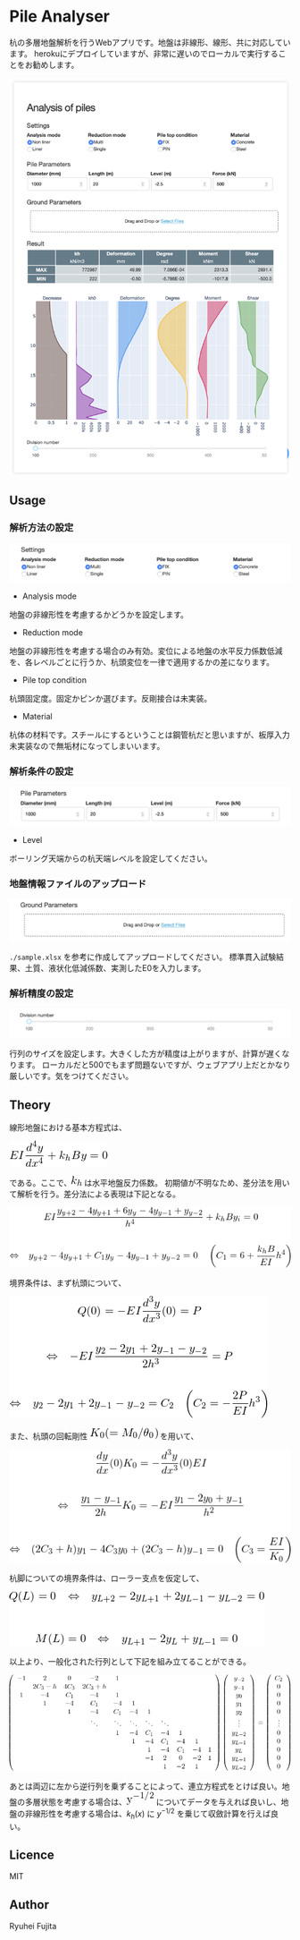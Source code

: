 # Pile Analyser

杭の多層地盤解析を行うWebアプリです。地盤は非線形、線形、共に対応しています。
herokuにデプロイしていますが、非常に遅いのでローカルで実行することをお勧めします。

![](./assets/screenshot.png)


## Usage

### 解析方法の設定

![](./assets/screenshot2.png)

- Analysis mode

地盤の非線形性を考慮するかどうかを設定します。

- Reduction mode

地盤の非線形性を考慮する場合のみ有効。変位による地盤の水平反力係数低減を、各レベルごとに行うか、杭頭変位を一律で適用するかの差になります。

- Pile top condition

杭頭固定度。固定かピンか選びます。反剛接合は未実装。

- Material

杭体の材料です。スチールにするということは鋼管杭だと思いますが、板厚入力未実装なので無垢材になってしまいいます。

### 解析条件の設定

![](./assets/screenshot3.png)

- Level

ボーリング天端からの杭天端レベルを設定してください。

### 地盤情報ファイルのアップロード

![](./assets/screenshot4.png)

`./sample.xlsx` を参考に作成してアップロードしてください。
標準貫入試験結果、土質、液状化低減係数、実測したE0を入力します。

### 解析精度の設定

![](./assets/screenshot5.png)

行列のサイズを設定します。大きくした方が精度は上がりますが、計算が遅くなります。
ローカルだと500でもまず問題ないですが、ウェブアプリ上だとかなり厳しいです。気をつけてください。

## Theory

線形地盤における基本方程式は、

![](./assets/tex/texclip20200427102410.png)

である。ここで、![](./assets/tex/texclip20200427102932.png) は水平地盤反力係数。
初期値が不明なため、差分法を用いて解析を行う。差分法による表現は下記となる。

![](./assets/tex/texclip20200427102327.png)

境界条件は、まず杭頭について、

![](./assets/tex/texclip20200427102445.png)

また、杭頭の回転剛性 ![](./assets/tex/texclip20200427102535.png) を用いて、

![](./assets/tex/texclip20200427102610.png)

杭脚についての境界条件は、ローラー支点を仮定して、

![](./assets/tex/texclip20200427102714.png)

以上より、一般化された行列として下記を組み立てることができる。

![](./assets/tex/texclip20200427102750.png)

あとは両辺に左から逆行列を乗ずることによって、連立方程式をとけば良い。地盤の多層状態を考慮する場合は、![](./assets/tex/texclip20200427102820.png) についてデータを与えれば良いし、地盤の非線形性を考慮する場合は、$k_h(x)$ に $y^{-1/2}$ を乗じて収斂計算を行えば良い。


## Licence
MIT


## Author
Ryuhei Fujita
